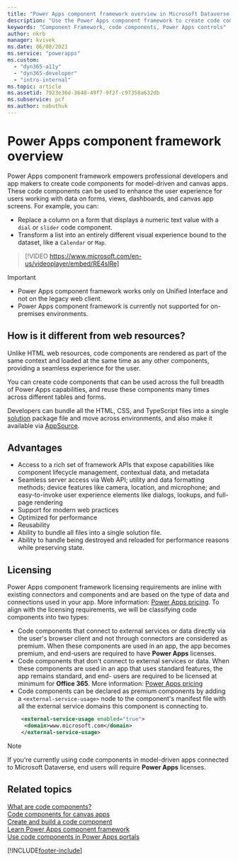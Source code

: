 ```yaml
---
title: "Power Apps component framework overview in Microsoft Dataverse| Microsoft Docs"
description: "Use the Power Apps component framework to create code components to provide an enhanced experiences for people to view and work with data in forms, views, and dashboards."
keywords: "Component Framework, code components, Power Apps controls"
author: nkrb 
manager: kvivek
ms.date: 06/08/2021
ms.service: "powerapps"
ms.custom:
  - "dyn365-a11y"
  - "dyn365-developer"
  - "intro-internal"
ms.topic: article
ms.assetid: 7923e36d-3640-49f7-9f2f-c97358a632db
ms.subservice: pcf
ms.author: nabuthuk
---
```


# Power Apps component framework overview

Power Apps component framework empowers professional developers and app makers to create code components for model-driven and canvas apps. These code components can be used to enhance the user experience for users working with data on forms, views, dashboards, and canvas app screens. For example, you can:

- Replace a column on a form that displays a numeric text value with a `dial` or `slider` code component.
- Transform a list into an entirely different visual experience bound to the dataset, like a `Calendar` or `Map`.

> [!VIDEO https://www.microsoft.com/en-us/videoplayer/embed/RE4slRe]


> [!IMPORTANT]
>
> - Power Apps component framework works only on Unified Interface and not on the legacy web client. 
> - Power Apps component framework is currently not supported for on-premises environments. 

## How is it different from web resources?

Unlike HTML web resources, code components are rendered as part of the same context and loaded at the same time as any other components, providing a seamless experience for the user. 

You can create code components that can be used across the full breadth of Power Apps capabilities, and reuse these components many times across different tables and forms.

Developers can bundle all the HTML, CSS, and TypeScript files into a single [solution](../../maker/data-platform/solutions-overview.md) package file and move across environments, and also make it available<!--note from editor: Edit okay? Didn't know what "shipped" meant.--> via [AppSource](https://appsource.microsoft.com/marketplace/apps?page=1&product=dynamics-365). 


## Advantages 

- Access to a rich set of framework APIs that expose capabilities like component lifecycle management, contextual data, and metadata
- Seamless server access via Web API; utility and data formatting methods; device features like camera, location, and microphone; and easy-to-invoke user experience elements like dialogs, lookups, and full-page rendering
- Support for modern web practices
- Optimized for performance
- Reusability
- Ability to bundle all files into a single solution file.
- Ability to handle being destroyed and reloaded for performance reasons while preserving state.

## Licensing
<!--note from editor: I stopped here, in case this content is direct from CELA, except I turned "is" into "are" in the first sentence. Also made a couple of changes to the Note.-->
Power Apps component framework licensing requirements are inline with existing connectors and components and are based on the type of data and connections used in your app. More information: [Power Apps pricing](https://powerapps.microsoft.com/pricing/). To align with the licensing requirements, we will be classifying code components into two types:

- Code components that connect to external services or data directly via the user's browser client and not through connectors are considered as premium. When these components are used in an app, the app becomes premium, and end-users are required to have **Power Apps** licenses.
- Code components that don't connect to external services or data. When these components are used in an app that uses standard features, the app remains standard, and end- users are required to be licensed at minimum for **Office 365**. More information: [Power Apps pricing](https://powerapps.microsoft.com/pricing/)
- Code components can be declared as premium components by adding a `<external-service-usage>` node to the component's manifest file with all the external service domains this component is connecting to.
   ```xml
    <external-service-usage enabled="true">
     <domain>www.microsoft.com</domain>
    </external-service-usage>
    ```

> [!NOTE]
> If you're currently using code components in model-driven apps connected to Microsoft Dataverse, end users will require **Power Apps** licenses.

## Related topics

[What are code components?](custom-controls-overview.md)<br/>
[Code components for canvas apps](component-framework-for-canvas-apps.md)<br/>
[Create and build a code component](create-custom-controls-using-pcf.md)<br/>
[Learn Power Apps component framework](/learn/paths/use-power-apps-component-framework)<br/>
[Use code components in Power Apps portals](../../maker/portals/component-framework.md)



[!INCLUDE[footer-include](../../includes/footer-banner.md)]
